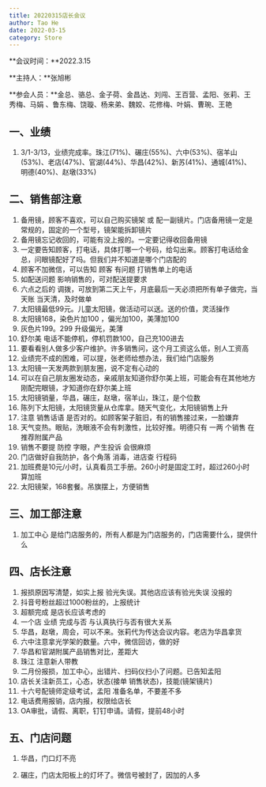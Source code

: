 ```yaml
---
title: 20220315店长会议
author: Tao He
date: 2022-03-15
category: Store
---
```


**会议时间：**2022.3.15

**主持人：**张旭彬    

**参会人员：**金总、骆总、金子荷、金昌达、刘闯、王百营、孟阳、张莉、王秀梅、马娟 、鲁东梅、饶璇、杨来弟、魏姣、花修梅、叶娟、曹琬、王艳



## 一、业绩

 1. 3/1-3/13，业绩完成率。珠江(71%)、碾庄(55%)、六中(53%)、宿羊山(53%)、老店(47%)、官湖(44%)、华昌(42%)、新苏(41%)、通城(41%)、明德(40%)、赵墩(33%)





## 二、销售部注意

1. 备用镜，顾客不喜欢，可以自己购买镜架 或 配一副镜片。门店备用镜一定是常规的，固定的一个型号，镜架能拆卸镜片
2. 备用镜忘记收回的，可能有没上报的。一定要记得收回备用镜
3. 一定要告知顾客，打电话，具体打哪一个号码，给勾出来。顾客打电话给金总，问眼镜配好了吗。但我们并不知道是哪个门店配的
4. 顾客不加微信，可以告知 顾客 有问题 打销售单上的电话
5. 如配送问题 影响销售的，可对配送提要求
6. 六点之后的 调拨，可放到第二天上午，月底最后一天必须把所有单子做完，当天账 当天清，及时做单
7. 太阳镜最低99元。儿童太阳镜，做活动可以送。送的价值，灵活操作
8. 太阳镜168，染色片加100 ，偏光加100，美薄加100
9. 灰色片199。299 升级偏光，美薄
10. 舒尔美 电话不能停机，停机罚款100，自己充100进去
11. 要看看别人做多少客户维护。许多销售问，这个月工资这么低，别人工资高
12. 业绩完不成的困难，可以提，张老师给想办法，我们给门店服务
13. 太阳镜一天发两款到朋友圈，说不定有心动的
14. 可以在自己朋友圈发动态，亲戚朋友知道你舒尔美上班，可能会有在其他地方刚配完眼镜，才知道你在舒尔美上班
15. 太阳镜销量，华昌，碾庄，赵墩，宿羊山，珠江，是个位数
16. 陈列下太阳镜，太阳镜货量从仓库拿。随天气变化，太阳镜销售上升
17. 注意 销售话语 是否对的。如顾客架子脏旧，有的销售接过来，一脸嫌弃
18. 天气变热。眼贴，洗眼液不会有刺激性，比较好推。明德只有 一两 个销售 在推荐附属产品
19. 销售不要提 防控 字眼，产生投诉 会很麻烦
20. 门店做好自我防护，各个角落 消毒，进店查 行程码
21. 加班费是10元/小时，认真看员工手册。260小时是固定工时，超过260小时 算加班
22. 太阳镜架，168套餐。吊旗摆上，方便销售


## 三、加工部注意

1. 加工中心 是给门店服务的，所有人都是为门店服务的，门店需要什么，提供什么




## 四、店长注意

1. 报损原因写清楚，如实上报 验光失误。其他店应该有验光失误 没报的
2. 抖音号粉丝超过1000粉丝的，上报统计
3. 超额完成 是店长应该考虑的
4. 一个店 业绩 完成与否 与认真执行与否有很大关系
5. 华昌，赵墩，周会，可以不来。张莉代为传达会议内容。老店为华昌拿货
6. 六中注意拿光学架的数量。六中，微信回访，做的好
7. 华昌和官湖附属产品销售对比，差距大
8. 珠江 注意新人带教
9. 二月份报损，加工中心，出错片、扫码仪扫小了问题。已告知孟阳
10. 店长关注新员工，心态，状态(接单 销售状态)，技能(镜架镜片)
11. 十六号配镜师定级考试，孟阳 准备名单，不要差不多
12. 电话费用报销，店内报，权限给店长
13. OA审批，请假、离职，钉钉申请。请假，提前48小时





## 五、门店问题

1. 华昌，门口灯不亮

2. 碾庄，门店太阳板上的灯坏了。微信号被封了，因加的人多
